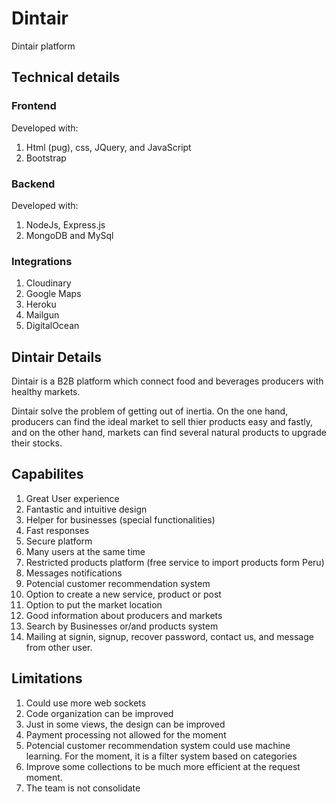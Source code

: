 # Dintair
Dintair platform

## Technical details

### Frontend
 
Developed with:

1. Html (pug), css, JQuery, and JavaScript
2. Bootstrap

### Backend

Developed with:

1. NodeJs, Express.js
2. MongoDB and MySql

### Integrations

1. Cloudinary
2. Google Maps
3. Heroku
4. Mailgun
5. DigitalOcean

## Dintair Details
Dintair is a B2B platform which connect food and beverages producers with healthy markets.

Dintair solve the problem of getting out of inertia. On the one hand, producers can find the ideal market to sell thier products easy and fastly, and on the other hand, markets can find several natural products to upgrade their stocks.

## Capabilites

1. Great User experience
2. Fantastic and intuitive design
3. Helper for businesses (special functionalities)
4. Fast responses
5. Secure platform
6. Many users at the same time
7. Restricted products platform (free service to import products form Peru)
8. Messages notifications
9. Potencial customer recommendation system
10. Option to create a new service, product or post
11. Option to put the market location
12. Good information about producers and markets
13. Search by Businesses or/and products system
14. Mailing at signin, signup, recover password, contact us, and message from other user.

## Limitations

1.  Could use more web sockets
2.  Code organization can be improved
3.  Just in some views, the design can be improved
4.  Payment processing not allowed for the moment
5.  Potencial customer recommendation system could use machine learning. For the moment, it is a filter system based on categories
6.  Improve some collections to be much more efficient at the request moment.
7.  The team is not consolidate
